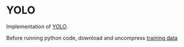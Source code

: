 # YOLO
Implementation of [YOLO](https://arxiv.org/abs/1506.02640).

Before running python code, download and uncompress [training data](http://host.robots.ox.ac.uk/pascal/VOC/voc2007/VOCtrainval_06-Nov-2007.tar)

